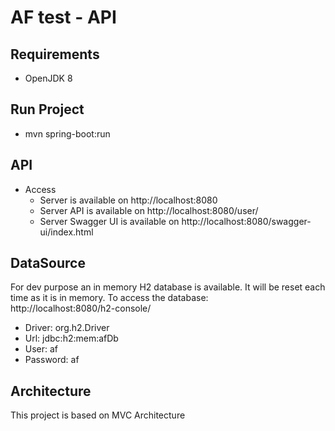 # AF test - API

## Requirements

- OpenJDK 8

## Run Project

- mvn spring-boot:run

## API

- Access
  - Server is available on http://localhost:8080
  - Server API is available on http://localhost:8080/user/
  - Server Swagger UI is available on http://localhost:8080/swagger-ui/index.html

## DataSource

For dev purpose an in memory H2 database is available.
It will be reset each time as it is in memory.
To access the database:\
http://localhost:8080/h2-console/

- Driver: org.h2.Driver
- Url: jdbc:h2:mem:afDb
- User: af
- Password: af

## Architecture

This project is based on MVC Architecture
